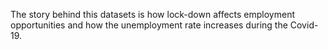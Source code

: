 The story behind this datasets is how lock-down affects employment opportunities and how the unemployment rate increases during the Covid-19.
